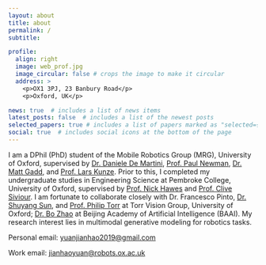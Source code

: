 ```yaml
---
layout: about
title: about
permalink: /
subtitle:

profile:
  align: right
  image: web_prof.jpg
  image_circular: false # crops the image to make it circular
  address: >
    <p>OX1 3PJ, 23 Banbury Road</p>
    <p>Oxford, UK</p>

news: true  # includes a list of news items
latest_posts: false  # includes a list of the newest posts
selected_papers: true # includes a list of papers marked as "selected={true}"
social: true  # includes social icons at the bottom of the page
---
```


I am a DPhil (PhD) student of the Mobile Robotics Group (MRG), University of Oxford, supervised by [Dr. Daniele De Martini](https://ori.ox.ac.uk/people/daniele-de-martini/), [Prof. Paul Newman](https://www.ori.ox.ac.uk/people/paul-newman/), [Dr. Matt Gadd](https://mttgdd.github.io/), and [Prof. Lars Kunze](https://ori.ox.ac.uk/people/lars-kunze/). Prior to this, I completed my undergraduate studies in Engineering Science at Pembroke College, University of Oxford, supervised by [Prof. Nick Hawes](https://www.robots.ox.ac.uk/~nickh/) and [Prof. Clive Siviour](https://eng.ox.ac.uk/people/clive-siviour/). I am fortunate to collaborate closely with Dr. Francesco Pinto, [Dr. Shuyang Sun](https://kevin-ssy.github.io/), and [Prof. Philip Torr](https://www.robots.ox.ac.uk/~phst/) at Torr Vision Group, University of Oxford; [Dr. Bo Zhao](https://www.bozhao.me/) at Beijing Academy of Artificial Intelligence (BAAI). My research interest lies in multimodal generative modeling for robotics tasks.


Personal email: [yuanjianhao2019@gmail.com](yuanjianhao2019@gmail.com)
 
Work email: [jianhaoyuan@robots.ox.ac.uk](jianhaoyuan@robots.ox.ac.uk)


<!-- , and [Dr. Matt Gadd](https://mttgdd.github.io/) -->

<!-- Test Tese. Tell the world about yourself. Link to your favorite [subreddit](http://reddit.com). You can put a picture in, too. The code is already in, just name your picture `prof_pic.jpg` and put it in the `img/` folder.

Put your address / P.O. box / other info right below your picture. You can also disable any of these elements by editing `profile` property of the YAML header of your `_pages/about.md`. Edit `_bibliography/papers.bib` and Jekyll will render your [publications page](/al-folio/publications/) automatically.

Link to your social media connections, too. This theme is set up to use [Font Awesome icons](http://fortawesome.github.io/Font-Awesome/) and [Academicons](https://jpswalsh.github.io/academicons/), like the ones below. Add your Facebook, Twitter, LinkedIn, Google Scholar, or just disable all of them. -->
